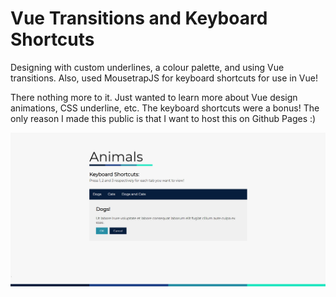 # Vue Transitions and Keyboard Shortcuts
Designing with custom underlines, a colour palette, and using Vue transitions. Also, used MousetrapJS for keyboard shortcuts for use in Vue!

There nothing more to it. Just wanted to learn more about Vue design animations, CSS underline, etc. The keyboard shortcuts were a bonus!
The only reason I made this public is that I want to host this on Github Pages :)

![Screenshot](screenshot.png)
